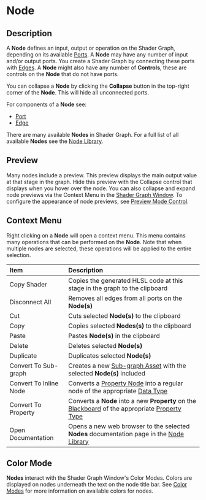 # Node

## Description

A **Node** defines an input, output or operation on the Shader Graph, depending on its available [Ports](Port.md). A **Node** may have any number of input and/or output ports. You create a Shader Graph by connecting these ports with [Edges](Edge.md). A **Node** might also have any number of **Controls**, these are controls on the **Node** that do not have ports.

You can collapse a **Node** by clicking the **Collapse** button in the top-right corner of the **Node**. This will hide all unconnected ports.

For components of a **Node** see:
* [Port](Port.md)
* [Edge](Edge.md)

There are many available **Nodes** in Shader Graph. For a full list of all available **Nodes** see the [Node Library](Node-Library.md).

## Preview

Many nodes include a preview. This preview displays the main output value at that stage in the graph. Hide this preview with the Collapse control that displays when you hover over the node. You can also collapse and expand node previews via the Context Menu in the [Shader Graph Window](Shader-Graph-Window.md).  To configure the appearance of node previews, see [Preview Mode Control](Preview-Mode-Control.md).



## Context Menu

Right clicking on a **Node** will open a context menu. This menu contains many operations that can be performed on the **Node**. Note that when multiple nodes are selected, these operations will be applied to the entire selection.

| Item        | Description |
|:------------|:------------|
| Copy Shader | Copies the generated HLSL code at this stage in the graph to the clipboard |
| Disconnect All | Removes all edges from all ports on the **Node(s)** |
| Cut | Cuts selected **Node(s)** to the clipboard |
| Copy | Copies selected **Nodes(s)** to the clipboard |
| Paste | Pastes **Node(s)** in the clipboard |
| Delete | Deletes selected **Node(s)** |
| Duplicate | Duplicates selected **Node(s)** |
| Convert To Sub-graph | Creates a new [Sub-graph Asset](Sub-graph-Asset.md) with the selected **Node(s)** included |
| Convert To Inline Node | Converts a [Property Node](Property-Types.md) into a regular node of the appropriate [Data Type](Data-Types.md) |
| Convert To Property | Converts a **Node** into a new **Property** on the [Blackboard](Blackboard.md) of the appropriate [Property Type](Property-Types.md) |
| Open Documentation | Opens a new web browser to the selected **Nodes** documentation page in the [Node Library](Node-Library.md) |

## Color Mode
**Nodes** interact with the Shader Graph Window's Color Modes. Colors are displayed on nodes underneath the text on the node title bar. See [Color Modes](Color-Modes.md) for more information on available colors for nodes.

<image>
